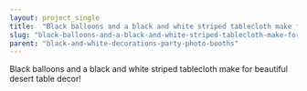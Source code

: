 ```yaml
---
layout: project_single
title:  "Black balloons and a black and white striped tablecloth make for beautiful desert table decor!"
slug: "black-balloons-and-a-black-and-white-striped-tablecloth-make-for-beautiful-desert-table-decor"
parent: "black-and-white-decorations-party-photo-booths"
---
```

Black balloons and a black and white striped tablecloth make for beautiful desert table decor!